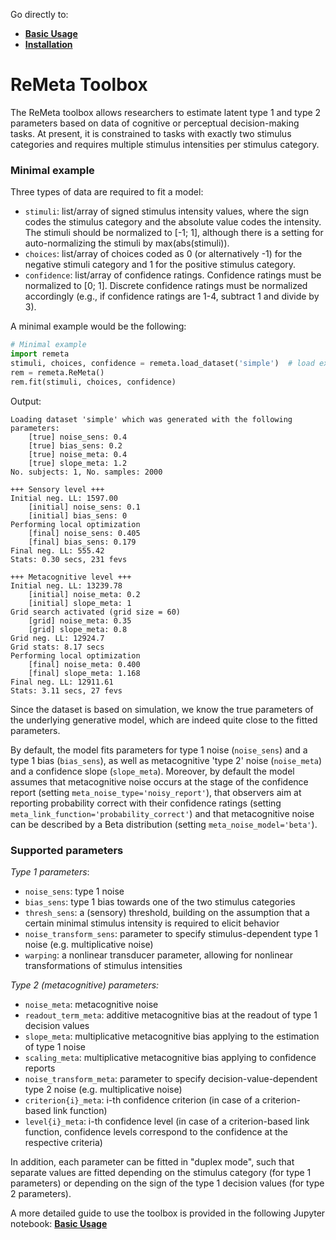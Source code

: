 Go directly to:
- [**Basic Usage**](https://github.com/m-guggenmos/remeta/blob/master/demo/basic_usage.ipynb)
- [**Installation**](https://github.com/m-guggenmos/remeta/blob/master/INSTALL.md)

# ReMeta Toolbox

The ReMeta toolbox allows researchers to estimate latent type 1 and type 2 parameters based on data of cognitive or perceptual decision-making tasks. At present, it is constrained to tasks with exactly two stimulus categories and requires multiple stimulus intensities per stimulus category.


### Minimal example
Three types of data are required to fit a model:
- `stimuli`: list/array of signed stimulus intensity values, where the sign codes the stimulus category and the absolute value codes the intensity. The stimuli should be normalized to [-1; 1], although there is a setting for auto-normalizing the stimuli by max(abs(stimuli)).
- `choices`: list/array of choices coded as 0 (or alternatively -1) for the negative stimuli category and 1 for the positive stimulus category.
- `confidence`: list/array of confidence ratings. Confidence ratings must be normalized to [0; 1]. Discrete confidence ratings must be normalized accordingly (e.g., if confidence ratings are 1-4, subtract 1 and divide by 3).

A minimal example would be the following:
```python
# Minimal example
import remeta
stimuli, choices, confidence = remeta.load_dataset('simple')  # load example dataset
rem = remeta.ReMeta()
rem.fit(stimuli, choices, confidence)
```
Output:
```
Loading dataset 'simple' which was generated with the following parameters:
    [true] noise_sens: 0.4
    [true] bias_sens: 0.2
    [true] noise_meta: 0.4
    [true] slope_meta: 1.2
No. subjects: 1, No. samples: 2000

+++ Sensory level +++
Initial neg. LL: 1597.00
    [initial] noise_sens: 0.1
    [initial] bias_sens: 0
Performing local optimization
    [final] noise_sens: 0.405
    [final] bias_sens: 0.179
Final neg. LL: 555.42
Stats: 0.30 secs, 231 fevs

+++ Metacognitive level +++
Initial neg. LL: 13239.78
    [initial] noise_meta: 0.2
    [initial] slope_meta: 1
Grid search activated (grid size = 60)
    [grid] noise_meta: 0.35
    [grid] slope_meta: 0.8
Grid neg. LL: 12924.7
Grid stats: 8.17 secs
Performing local optimization
    [final] noise_meta: 0.400
    [final] slope_meta: 1.168
Final neg. LL: 12911.61
Stats: 3.11 secs, 27 fevs
```

Since the dataset is based on simulation, we know the true parameters of the underlying generative model, which are indeed quite close to the fitted parameters.

By default, the model fits parameters for type 1 noise (`noise_sens`) and a type 1 bias (`bias_sens`), as well as metacognitive 'type 2' noise (`noise_meta`) and a confidence slope (`slope_meta`). Moreover, by default the model assumes that metacognitive noise occurs at the stage of the confidence report (setting `meta_noise_type='noisy_report'`), that observers aim at reporting probability correct with their confidence ratings (setting `meta_link_function='probability_correct'`) and that metacognitive noise can be described by a Beta distribution (setting `meta_noise_model='beta'`).

### Supported parameters

_Type 1 parameters_:
- `noise_sens`: type 1 noise
- `bias_sens`: type 1 bias towards one of the two stimulus categories
- `thresh_sens`: a (sensory) threshold, building on the assumption that a certain minimal stimulus intensity is required to elicit behavior
- `noise_transform_sens`: parameter to specify stimulus-dependent type 1 noise (e.g. multiplicative noise)
- `warping`: a nonlinear transducer parameter, allowing for nonlinear transformations of stimulus intensities

_Type 2 (metacognitive) parameters:_
- `noise_meta`: metacognitive noise
- `readout_term_meta`: additive metacognitive bias at the readout of type 1 decision values
- `slope_meta`: multiplicative metacognitive bias applying to the estimation of type 1 noise
- `scaling_meta`: multiplicative metacognitive bias applying to confidence reports
- `noise_transform_meta`: parameter to specify decision-value-dependent type 2 noise (e.g. multiplicative noise)
- `criterion{i}_meta`: i-th confidence criterion (in case of a criterion-based link function)
- `level{i}_meta`: i-th confidence level (in case of a criterion-based link function, confidence levels correspond to the confidence at the respective criteria)

In addition, each parameter can be fitted in "duplex mode", such that separate values are fitted depending on the stimulus category (for type 1 parameters) or depending on the sign of the type 1 decision values (for type 2 parameters).

A more detailed guide to use the toolbox is provided in the following Jupyter notebook: [**Basic Usage**](https://github.com/m-guggenmos/remeta/blob/master/demo/basic_usage.ipynb)